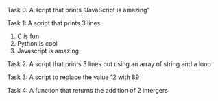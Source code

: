 Task 0:
A script that prints "JavaScript is amazing"

Task 1:
A script that prints 3 lines

1. C is fun
2. Python is cool
3. Javascript is amazing

Task 2:
A script that prints 3 lines but using an array of string and a loop

Task 3:
A script to replace the value 12 with 89

Task 4:
A function that returns the addition of 2 intergers
